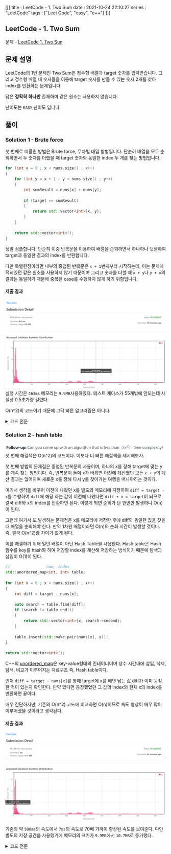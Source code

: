 [[[
title : LeetCode - 1. Two Sum
date : 2021-10-24 22:10:27
series : "LeetCode"
tags : ["Leet Code", "easy", "c++"]
]]]

## LeetCode - 1. Two Sum
문제 - [LeetCode 1. Two Sun](https://leetcode.com/problems/two-sum/)

## 문제 설명
LeetCode의 1번 문제인 Two Sum은 정수형 배열과 target 숫자를 입력받습니다. 그리고 정수형 배열 내 숫자들을 이용해 target 숫자를 만들 수 있는 숫자 2개를 찾아 index를 반환하는 문제입니다.

답은 **정확히 하나만** 존재하며 같은 원소는 사용하지 않습니다.

난이도는 `EASY` 난이도 입니다.

## 풀이
### Solution 1 - Brute force
첫 번째로 떠올린 방법은 Brute force, 무차별 대입 방법입니다. 단순히 배열을 모두 순회하면서 두 숫자를 더했을 때 target 숫자와 동일한 index 두 개를 찾는 방법입니다.

```c++
for (int x = 0 ; x < nums.size() ; x++)
{
    for (int y = x + 1 ; y < nums.size() ; y++)
    {
        int sumResult = nums[x] + nums[y];

        if (target == sumResult)
        {
            return std::vector<int>{x, y};
        }
    }

    return std::vector<int>();
}
```

정말 심플합니다. 단순히 이중 반복문을 이용하여 배열을 순회하면서 하나하나 덧셈하여 target과 동일한 결과의 index를 반환합니다.

다만 특별한점이라면 내부의 중첩된 반복문은 `x + 1`번째부터 시작하는데, 이는 문제에 적혀있던 같은 원소를 사용하지 않기 때문이며 그리고 숫자를 더할 때 `x + y`나 `y + x`의 결과는 동일하기 때문에 중복된 case를 수행하지 않게 하기 위함입니다.

#### 제출 결과
![Solution 1 result](./assets/images/leet_code/two_sum/sol1_result.png)
실행 시간은 `463ms` 메모리는 `9.9MB`사용하였다. 테스트 케이스가 55개밖에 안되는데 사실상 0.5초가량 걸렸다.

O(n^2)의 코드이기 때문에 그닥 빠른 알고리즘은 아니다.

<details>
<summary>코드 전문</summary>
    
```c++
#include <iostream>
#include <vector>
#include <string>
#include <tuple>

class Solution
{
public:
    std::vector<int> Answer(std::vector<int>& nums, int target)
    {
        for (int x = 0 ; x < nums.size() ; x++)
        {
            for (int y = x + 1 ; y < nums.size() ; y++)
            {
                int sumResult = nums[x] + nums[y];

                if (target == sumResult)
                {
                    return std::vector<int>{x, y};
                }
            }
        }

        return std::vector<int>();
    }
};


int main(void)
{
    Solution sol;

    std::vector<std::tuple<std::vector<int>, int>> problems {
        std::make_tuple(std::vector<int>{2, 7, 11, 15}, 9),
        std::make_tuple(std::vector<int>{3, 2 ,4}, 6),
        std::make_tuple(std::vector<int>{3, 3}, 6)
    };

    for (auto problem : problems)
    {
        auto answer = sol.Answer(std::get<0>(problem), std::get<1>(problem));

        for (int num : answer)
        {
            std::cout << num << " ";
        }
        std::cout << std::endl;
    }

}
```

</details>

### Solution 2 - hash table
![Follow-up](./assets/images/leet_code/two_sum/follow_up.png)
첫 번째 해결책은 O(n^2)의 코드이다. 이보다 더 빠른 해결책을 제시해보자.

첫 번째 방법의 문제점은 중첩된 반복문의 사용이며, 하나의 x를 정해 target에 맞는 y를 계속 찾는 방법이다. 즉, 반복문이 돌며 x가 바뀌면 이전에 계산했던 모든 `x + y`의 계산 결과는 없어지며 새로운 x를 정해 다시 y를 찾아가는 여행을 떠나야하는 것이다.

여기서 생각을 바꾸어 이전에 나왔던 x를 별도의 메모리에 저장하여 `diff = target - x`를 수행하여 `diff`에 해당 하는 값이 이전에 나왔다면 `diff + x = target`이 되므로 결국 diff와 x의 index를 반환하면 된다. 이렇게 되면 순회가 단 한번만 발생하니 O(n)이 된다.

그런데 여기서 또 발생하는 문제점은 x를 메모리에 저장한 후에 diff와 동일한 값을 찾을 때 배열을 순회해야 한다. 만약 1차원 배열이라면 O(n)의 순회 시간이 발생할 것이다. 즉, 결국 O(n^2)랑 차이가 없게 된다.

이를 해결하기 위해 일반 배열이 아닌 Hash Table을 사용한다. Hash table은 Hash 함수를 key를 hash화 하여 저장할 index를 계산해 저장하는 방식이기 때문에 탐색과 삽입이 O(1)이 된다. 

```c++
//                num, index
std::unordered_map<int, int> table;

for (int x = 0 ; x < nums.size() ; x++)
{
    int diff = target - nums[x];

    auto search = table.find(diff);
    if (search != table.end())
    {
        return std::vector<int>{x, search->second};
    }

    table.insert(std::make_pair(nums[x], x));
}

return std::vector<int>();
```

C++의 [unordered_map](https://en.cppreference.com/w/cpp/container/unordered_map)은 key-value형태의 컨테이너이며 상수 시간내에 삽입, 삭제, 탐색, 비교가 이루어지는 자료구조 즉, Hash table이다.

먼저 `diff = target - nums[x]`를 통해 target에 x를 빼면 남는 값 diff가 이미 등장한 적이 있는지 확인한다.
만약 있다면 등장했었던 그 값의 index와 현재 x의 index를 반환하면 끝이다.

매우 간단하지만, 기존의 O(n^2) 코드에 비교하면 O(n)이므로 속도 향상이 매우 많이 이루어졌을 것이라고 생각된다.

#### 제출 결과
![Solution 2 result](./assets/images/leet_code/two_sum/sol2_result.png)

기존의 약 `500ms`의 속도에서 `7ms`의 속도로 70배 가까이 향상된 속도를 보여준다. 다만 별도의 저장 공간을 사용했기에 메모리의 크기가 `9.9MB`에서 `10.7MB`로 증가했다.

<details>
    <summary>코드 전문</summary>

```c++
#include <iostream>
#include <vector>
#include <string>
#include <tuple>
#include <unordered_map>

class Solution
{
public:
    std::vector<int> Answer(std::vector<int>& nums, int target)
    {
        //                num, index
        std::unordered_map<int, int> table;

        for (int x = 0 ; x < nums.size() ; x++)
        {
            int diff = target - nums[x];

            auto search = table.find(diff);
            if (search != table.end())
            {
                return std::vector<int>{x, search->second};
            }

            table.insert(std::make_pair(nums[x], x));
        }

        return std::vector<int>();
    }
};


int main(void)
{
    Solution sol;

    std::vector<std::tuple<std::vector<int>, int>> problems {
        std::make_tuple(std::vector<int>{2, 7, 11, 15}, 9),
        std::make_tuple(std::vector<int>{3, 2 ,4}, 6),
        std::make_tuple(std::vector<int>{3, 3}, 6)
    };

    for (auto problem : problems)
    {
        auto answer = sol.Answer(std::get<0>(problem), std::get<1>(problem));

        for (int num : answer)
        {
            std::cout << num << " ";
        }
        std::cout << std::endl;
    }

}
```
</details>